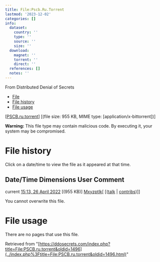 ```yaml
---
title: File:Pscb.Ru.Torrent
lastmod: '2023-12-02'
categories: []
info:
  dataset:
    country: ''
    type: ''
    source: ''
    size: ''
  download:
    magnet: ''
    torrent: ''
    direct: ''
  references: []
  notes: ''
---
```




From Distributed Denial of Secrets

- [File](./File:PSCB.ru.torrent.html#file)
- [File history](./File:PSCB.ru.torrent.html#filehistory)
- [File usage](./File:PSCB.ru.torrent.html#filelinks)

[[PSCB.ru.torrent](../images/4/46/PSCB.ru.torrent "PSCB.ru.torrent")]
‎[(file size: 955 KB, MIME type:
[application/x-bittorrent])]

**Warning:** This file type may contain malicious code. By executing it,
your system may be compromised.

# File history

Click on a date/time to view the file as it appeared at that time.

Date/Time Dimensions User Comment
---
current [15:13, 26 April 2022](../images/4/46/PSCB.ru.torrent) [(955 KB)] [Mxyzptlk](../index.php%3Ftitle=User:Mxyzptlk&action=edit&redlink=1.html "User:Mxyzptlk (page does not exist)")[ [([talk](../index.php%3Ftitle=User_talk:Mxyzptlk&action=edit&redlink=1.html "User talk:Mxyzptlk (page does not exist)") | [contribs](./Special:Contributions/Mxyzptlk.html "Special:Contributions/Mxyzptlk"))]]

You cannot overwrite this file.

# File usage

There are no pages that use this file.

Retrieved from
"[https://ddosecrets.com/index.php?title=File:PSCB.ru.torrent&oldid=1496](../index.php%3Ftitle=File:PSCB.ru.torrent&oldid=1496.html)"

